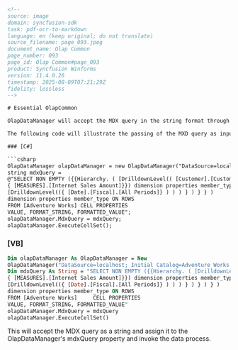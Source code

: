 ```html
<!--
source: image
domain: syncfusion-sdk
task: pdf-ocr-to-markdown
language: en (keep original; do not translate)
source_filename: page_093.jpeg
document_name: Olap Common
page_number: 093
page_id: Olap Common#page_093
product: Syncfusion Winforms
version: 11.4.0.26
timestamp: 2025-08-09T07:21:29Z
fidelity: lossless
-->

# Essential OlapCommon

OlapDataManager will accept the MDX query in the string format through any one of this and process the data based on the query. Once the connection is established you can pass the MDX query in string format.

The following code will illustrate the passing of the MXD query as input:

### [C#]

```csharp
OlapDataManager olapDataManager = new OlapDataManager("DataSource=localhost; Initial Catalog=Adventure Works DW");
string mdxQuery =
@"SELECT NON EMPTY ({{Hierarchy. ( [DrilldownLevel(( [Customer].[Customer Geography].[All Customers] ) ) ) } } * 
{ [MEASURES].[Internet Sales Amount]}}) dimension properties member_type ON COLUMNS, NON EMPTY ({{Hierarchy. ( 
[DrilldownLevel(({ [Date].[Fiscal].[All Periods]} ) ) ) } ) } } ) 
dimension properties member_type ON ROWS
FROM [Adventure Works] CELL PROPERTIES 
VALUE, FORMAT_STRING, FORMATTED_VALUE";
olapDataManager.MdxQuery = mdxQuery;
olapDataManager.ExecuteCellSet();
```

### [VB]

```vb
Dim olapDataManager As OlapDataManager = New 
OlapDataManager("DataSource=localhost; Initial Catalog=Adventure Works DW") 
Dim mdxQuery As String = "SELECT NON EMPTY ({{Hierarchy. ( [DrilldownLevel(( [Customer].[Customer Geography].[All Customers] ) ) ) } } * 
{ [MEASURES].[Internet Sales Amount]}}) dimension properties member_type ON COLUMNS, NON EMPTY ({{Hierarchy. ( 
[DrilldownLevel(({ [Date].[Fiscal].[All Periods]} ) ) ) } ) } ) } ) 
dimension properties member_type ON ROWS
FROM [Adventure Works]     CELL PROPERTIES 
VALUE, FORMAT_STRING, FORMATTED_VALUE"
olapDataManager.MdxQuery = mdxQuery
olapDataManager.ExecuteCellSet()
```

This will accept the MDX query as a string and assign it to the OlapDataManager's mdxQuery property and invoke the data process.

<!-- tags: [Olap Common, OlapDataManager, MDX, Query, C#, VB] keywords: [OlapDataManager, MDX, Query, Connection, Data Processing] -->
```
